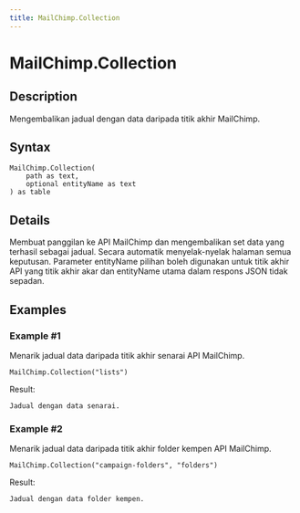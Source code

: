 ```yaml
---
title: MailChimp.Collection
---
```


# MailChimp.Collection


## Description

Mengembalikan jadual dengan data daripada titik akhir MailChimp.


## Syntax

```powerquery
MailChimp.Collection(
    path as text,
    optional entityName as text
) as table
```


## Details

Membuat panggilan ke API MailChimp dan mengembalikan set data yang terhasil sebagai jadual. Secara automatik menyelak-nyelak halaman semua keputusan. Parameter entityName pilihan boleh digunakan untuk titik akhir API yang titik akhir akar dan entityName utama dalam respons JSON tidak sepadan.


## Examples

### Example #1 
Menarik jadual data daripada titik akhir senarai API MailChimp.
```powerquery
MailChimp.Collection("lists")
```

Result: 
```powerquery
Jadual dengan data senarai.
```


### Example #2 
Menarik jadual data daripada titik akhir folder kempen API MailChimp.
```powerquery
MailChimp.Collection("campaign-folders", "folders")
```

Result: 
```powerquery
Jadual dengan data folder kempen.
```



